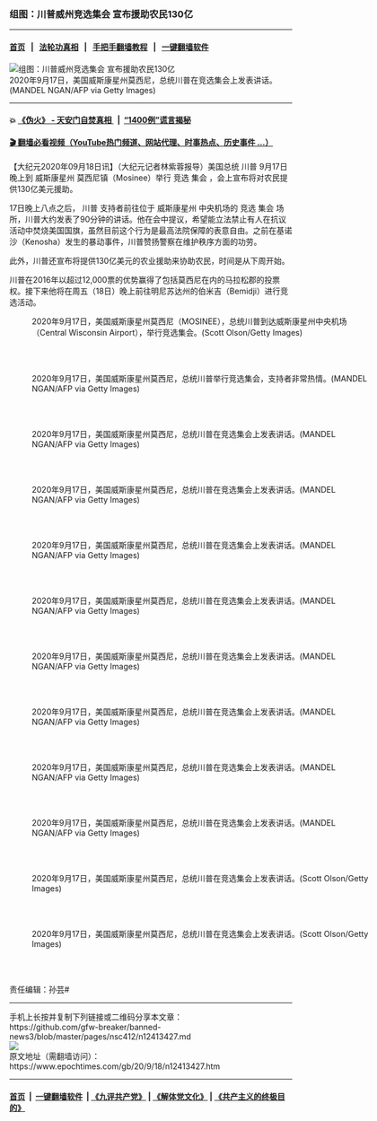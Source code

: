 ### 组图：川普威州竞选集会 宣布援助农民130亿
------------------------

#### [首页](https://github.com/gfw-breaker/banned-news3/blob/master/README.md) &nbsp;&nbsp;|&nbsp;&nbsp; [法轮功真相](https://github.com/begood0513/basic/blob/master/README.md)  &nbsp;&nbsp;|&nbsp;&nbsp; [手把手翻墙教程](https://github.com/gfw-breaker/guides/wiki)  &nbsp;&nbsp;|&nbsp;&nbsp; [一键翻墙软件](https://github.com/gfw-breaker/nogfw/blob/master/README.md)  



<div><img alt="组图：川普威州竞选集会 宣布援助农民130亿" class="attachment-djy_600_400 size-djy_600_400 wp-post-image" src="https://i.epochtimes.com/assets/uploads/2020/09/GettyImages-1228568953-600x400.jpg"/>
<div class="caption">
 2020年9月17日，美国威斯康星州莫西尼，总统川普在竞选集会上发表讲话。(MANDEL NGAN/AFP via Getty Images)
</div></div><hr/>

#### 💥 [《伪火》 - 天安门自焚真相 ](http://158.247.195.190:10000/videos/blog/weihuo.html)&nbsp; |&nbsp; [“1400例”谎言揭秘  ](http://158.247.195.190:10000/videos/blog/jiexi1400.html)

#### [ 🎬  翻墙必看视频（YouTube热门频道、网站代理、时事热点、历史事件 ...）](https://github.com/gfw-breaker/links/blob/master/banned.md)

<div><p>
 【大纪元2020年09月18日讯】（大纪元记者林紫蓉报导）美国总统
 <ok href="https://www.epochtimes.com/gb/tag/%E5%B7%9D%E6%99%AE.html">
  川普
 </ok>
 9月17日晚上到
 <ok href="https://www.epochtimes.com/gb/tag/%E5%A8%81%E6%96%AF%E5%BA%B7%E6%98%9F%E5%B7%9E.html">
  威斯康星州
 </ok>
 莫西尼镇（Mosinee）举行
 <ok href="https://www.epochtimes.com/gb/tag/%E7%AB%9E%E9%80%89.html">
  竞选
 </ok>
 <ok href="https://www.epochtimes.com/gb/tag/%E9%9B%86%E4%BC%9A.html">
  集会
 </ok>
 ，会上宣布将对农民提供130亿美元援助。
</p>
<p>
 17日晚上八点之后，
 <ok href="https://www.epochtimes.com/gb/tag/%E5%B7%9D%E6%99%AE.html">
  川普
 </ok>
 支持者前往位于
 <ok href="https://www.epochtimes.com/gb/tag/%E5%A8%81%E6%96%AF%E5%BA%B7%E6%98%9F%E5%B7%9E.html">
  威斯康星州
 </ok>
 中央机场的
 <ok href="https://www.epochtimes.com/gb/tag/%E7%AB%9E%E9%80%89.html">
  竞选
 </ok>
 <ok href="https://www.epochtimes.com/gb/tag/%E9%9B%86%E4%BC%9A.html">
  集会
 </ok>
 场所，川普大约发表了90分钟的讲话。他在会中提议，希望能立法禁止有人在抗议活动中焚烧美国国旗，虽然目前这个行为是最高法院保障的表意自由。之前在基诺沙（Kenosha）发生的暴动事件，川普赞扬警察在维护秩序方面的功劳。
</p>
<p>
 此外，川普还宣布将提供130亿美元的农业援助来协助农民，时间是从下周开始。
</p>
<p>
 川普在2016年以超过12,000票的优势赢得了包括莫西尼在内的马拉松郡的投票权。接下来他将在周五（18日）晚上前往明尼苏达州的伯米吉（Bemidji）进行竞选活动。
</p>
<figure class="wp-caption aligncenter" id="attachment_12413466" style="width: 600px">
 <ok href="https://i.epochtimes.com/assets/uploads/2020/09/GettyImages-1273229504.jpg">
  <img alt="" class="size-large wp-image-12413466" src="https://i.epochtimes.com/assets/uploads/2020/09/GettyImages-1273229504-600x400.jpg"/>
 </ok>
 <br/><figcaption class="wp-caption-text">
  2020年9月17日，美国威斯康星州莫西尼（MOSINEE），总统川普到达威斯康星州中央机场（Central Wisconsin Airport），举行竞选集会。(Scott Olson/Getty Images)
 </figcaption><br/>
</figure><br/>
<figure class="wp-caption aligncenter" id="attachment_12413469" style="width: 600px">
 <ok href="https://i.epochtimes.com/assets/uploads/2020/09/GettyImages-1228568378.jpg">
  <img alt="" class="size-large wp-image-12413469" src="https://i.epochtimes.com/assets/uploads/2020/09/GettyImages-1228568378-600x384.jpg"/>
 </ok>
 <br/><figcaption class="wp-caption-text">
  2020年9月17日，美国威斯康星州莫西尼，总统川普举行竞选集会，支持者非常热情。(MANDEL NGAN/AFP via Getty Images)
 </figcaption><br/>
</figure><br/>
<figure class="wp-caption aligncenter" id="attachment_12413471" style="width: 600px">
 <ok href="https://i.epochtimes.com/assets/uploads/2020/09/GettyImages-1228568430.jpg">
  <img alt="" class="size-large wp-image-12413471" src="https://i.epochtimes.com/assets/uploads/2020/09/GettyImages-1228568430-600x400.jpg"/>
 </ok>
 <br/><figcaption class="wp-caption-text">
  2020年9月17日，美国威斯康星州莫西尼，总统川普在竞选集会上发表讲话。(MANDEL NGAN/AFP via Getty Images)
 </figcaption><br/>
</figure><br/>
<figure class="wp-caption aligncenter" id="attachment_12413473" style="width: 600px">
 <ok href="https://i.epochtimes.com/assets/uploads/2020/09/GettyImages-1228568614.jpg">
  <img alt="" class="size-large wp-image-12413473" src="https://i.epochtimes.com/assets/uploads/2020/09/GettyImages-1228568614-600x400.jpg"/>
 </ok>
 <br/><figcaption class="wp-caption-text">
  2020年9月17日，美国威斯康星州莫西尼，总统川普在竞选集会上发表讲话。(MANDEL NGAN/AFP via Getty Images)
 </figcaption><br/>
</figure><br/>
<figure class="wp-caption aligncenter" id="attachment_12413476" style="width: 600px">
 <ok href="https://i.epochtimes.com/assets/uploads/2020/09/GettyImages-1228568688.jpg">
  <img alt="" class="size-large wp-image-12413476" src="https://i.epochtimes.com/assets/uploads/2020/09/GettyImages-1228568688-600x391.jpg"/>
 </ok>
 <br/><figcaption class="wp-caption-text">
  2020年9月17日，美国威斯康星州莫西尼，总统川普在竞选集会上发表讲话。(MANDEL NGAN/AFP via Getty Images)
 </figcaption><br/>
</figure><br/>
<figure class="wp-caption aligncenter" id="attachment_12413477" style="width: 600px">
 <ok href="https://i.epochtimes.com/assets/uploads/2020/09/GettyImages-1228568793.jpg">
  <img alt="" class="size-large wp-image-12413477" src="https://i.epochtimes.com/assets/uploads/2020/09/GettyImages-1228568793-600x400.jpg"/>
 </ok>
 <br/><figcaption class="wp-caption-text">
  2020年9月17日，美国威斯康星州莫西尼，总统川普在竞选集会上发表讲话。(MANDEL NGAN/AFP via Getty Images)
 </figcaption><br/>
</figure><br/>
<figure class="wp-caption aligncenter" id="attachment_12413480" style="width: 600px">
 <ok href="https://i.epochtimes.com/assets/uploads/2020/09/GettyImages-1228568937.jpg">
  <img alt="" class="size-large wp-image-12413480" src="https://i.epochtimes.com/assets/uploads/2020/09/GettyImages-1228568937-600x400.jpg"/>
 </ok>
 <br/><figcaption class="wp-caption-text">
  2020年9月17日，美国威斯康星州莫西尼，总统川普在竞选集会上发表讲话。(MANDEL NGAN/AFP via Getty Images)
 </figcaption><br/>
</figure><br/>
<figure class="wp-caption aligncenter" id="attachment_12413483" style="width: 600px">
 <ok href="https://i.epochtimes.com/assets/uploads/2020/09/GettyImages-1228568996.jpg">
  <img alt="" class="size-large wp-image-12413483" src="https://i.epochtimes.com/assets/uploads/2020/09/GettyImages-1228568996-600x400.jpg"/>
 </ok>
 <br/><figcaption class="wp-caption-text">
  2020年9月17日，美国威斯康星州莫西尼，总统川普在竞选集会上发表讲话。(MANDEL NGAN/AFP via Getty Images)
 </figcaption><br/>
</figure><br/>
<figure class="wp-caption aligncenter" id="attachment_12413484" style="width: 600px">
 <ok href="https://i.epochtimes.com/assets/uploads/2020/09/GettyImages-1228569164.jpg">
  <img alt="" class="size-large wp-image-12413484" src="https://i.epochtimes.com/assets/uploads/2020/09/GettyImages-1228569164-600x393.jpg"/>
 </ok>
 <br/><figcaption class="wp-caption-text">
  2020年9月17日，美国威斯康星州莫西尼，总统川普在竞选集会上发表讲话。(MANDEL NGAN/AFP via Getty Images)
 </figcaption><br/>
</figure><br/>
<figure class="wp-caption aligncenter" id="attachment_12413488" style="width: 600px">
 <ok href="https://i.epochtimes.com/assets/uploads/2020/09/GettyImages-1228569183.jpg">
  <img alt="" class="size-large wp-image-12413488" src="https://i.epochtimes.com/assets/uploads/2020/09/GettyImages-1228569183-600x400.jpg"/>
 </ok>
 <br/><figcaption class="wp-caption-text">
  2020年9月17日，美国威斯康星州莫西尼，总统川普在竞选集会上发表讲话。(MANDEL NGAN/AFP via Getty Images)
 </figcaption><br/>
</figure><br/>
<figure class="wp-caption aligncenter" id="attachment_12413490" style="width: 600px">
 <ok href="https://i.epochtimes.com/assets/uploads/2020/09/GettyImages-1273229480.jpg">
  <img alt="" class="size-large wp-image-12413490" src="https://i.epochtimes.com/assets/uploads/2020/09/GettyImages-1273229480-600x400.jpg"/>
 </ok>
 <br/><figcaption class="wp-caption-text">
  2020年9月17日，美国威斯康星州莫西尼，总统川普在竞选集会上发表讲话。(Scott Olson/Getty Images)
 </figcaption><br/>
</figure><br/>
<figure class="wp-caption aligncenter" id="attachment_12413493" style="width: 600px">
 <ok href="https://i.epochtimes.com/assets/uploads/2020/09/GettyImages-1273236957.jpg">
  <img alt="" class="size-large wp-image-12413493" src="https://i.epochtimes.com/assets/uploads/2020/09/GettyImages-1273236957-600x400.jpg"/>
 </ok>
 <br/><figcaption class="wp-caption-text">
  2020年9月17日，美国威斯康星州莫西尼，总统川普在竞选集会上发表讲话。(Scott Olson/Getty Images)
 </figcaption><br/>
</figure><br/>
<p>
 责任编辑：孙芸#
</p>
</div>
<hr/>
手机上长按并复制下列链接或二维码分享本文章：<br/>
https://github.com/gfw-breaker/banned-news3/blob/master/pages/nsc412/n12413427.md <br/>
<a href='https://github.com/gfw-breaker/banned-news3/blob/master/pages/nsc412/n12413427.md'><img src='https://github.com/gfw-breaker/banned-news3/blob/master/pages/nsc412/n12413427.md.png'/></a> <br/>
原文地址（需翻墙访问）：https://www.epochtimes.com/gb/20/9/18/n12413427.htm


------------------------
#### [首页](https://github.com/gfw-breaker/banned-news3/blob/master/README.md) &nbsp;|&nbsp; [一键翻墙软件](https://github.com/gfw-breaker/nogfw/blob/master/README.md) &nbsp;| [《九评共产党》](https://github.com/gfw-breaker/9ping.md/blob/master/README.md#九评之一评共产党是什么) | [《解体党文化》](https://github.com/gfw-breaker/jtdwh.md/blob/master/README.md) | [《共产主义的终极目的》](https://github.com/gfw-breaker/gczydzjmd.md/blob/master/README.md)


<img src='http://gfw-breaker.win/banned-news3/pages/nsc412/n12413427.md' width='0px' height='0px'/>